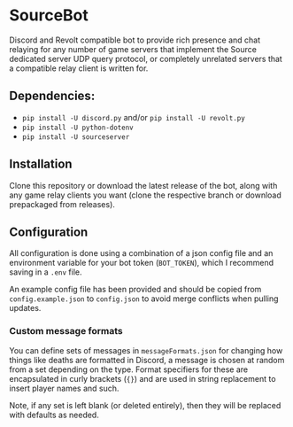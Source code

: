 # SourceBot
Discord and Revolt compatible bot to provide rich presence and chat relaying for any number of game servers that implement the Source dedicated server UDP query protocol, or completely unrelated servers that a compatible relay client is written for.  

## Dependencies:  
* `pip install -U discord.py` and/or `pip install -U revolt.py`  
* `pip install -U python-dotenv`  
* `pip install -U sourceserver`  

## Installation  
Clone this repository or download the latest release of the bot, along with any game relay clients you want (clone the respective branch or download prepackaged from releases).  

## Configuration
All configuration is done using a combination of a json config file and an environment variable for your bot token (`BOT_TOKEN`), which I recommend saving in a `.env` file.

An example config file has been provided and should be copied from `config.example.json` to `config.json` to avoid merge conflicts when pulling updates.

### Custom message formats  
You can define sets of messages in `messageFormats.json` for changing how things like deaths are formatted in Discord, a message is chosen at random from a set depending on the type. Format specifiers for these are encapsulated in curly brackets (`{}`) and are used in string replacement to insert player names and such.  

Note, if any set is left blank (or deleted entirely), then they will be replaced with defaults as needed.  
